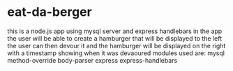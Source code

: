 # eat-da-berger

this is a node.js app using mysql server and express handlebars
in the app the user will be able to create a hamburger that will be displayed to the left
the user can then devour it and the hamburger will be displayed on the right with a timestamp showing when it was devaoured
modules used are:
mysql
method-override
body-parser
express
express-handlebars
